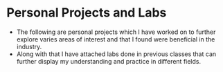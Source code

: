 # Personal Projects and Labs
- The following are personal projects which I have worked on to further explore varies areas of interest and that I found were beneficial in the industry.  
- Along with that I have attached labs done in previous classes that can further display my understanding and practice in different fields.
